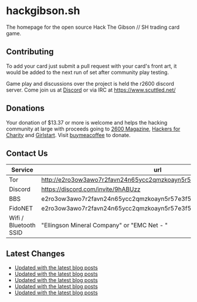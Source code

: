 # hackgibson.sh
The homepage for the open source Hack The Gibson // SH trading card game.


## Contributing

To add your card just submit a pull request with your card's front art, it would be added to the next run of set after community play testing.

Game play and discussions over the project is held the r2600 discord server. Come join us at [Discord](https://discord.com/invite/9hABUzz) or via IRC at https://www.scuttled.net/


## Donations

Your donation of $13.37 or more is welcome and helps the hacking community at large with proceeds going to [2600 Magazine](https://2600.com/), [Hackers for Charity](https://hackersforcharity.org) and [Girlstart](https://girlstart.org).  Visit [buymeacoffee](https://www.buymeacoffee.com/hackgibson.sh) to donate.


## Contact Us

Service | url
-|-
Tor | http://e2ro3ow3awo7r2favn24n65ycc2qmzkoayn5r57e3f56nvjwdcgg32ad.onion
Discord | https://discord.com/invite/9hABUzz
BBS | e2ro3ow3awo7r2favn24n65ycc2qmzkoayn5r57e3f56nvjwdcgg32ad.onion:23
FidoNET | e2ro3ow3awo7r2favn24n65ycc2qmzkoayn5r57e3f56nvjwdcgg32ad.onion:24554
Wifi / Bluetooth SSID | "Ellingson Mineral Company" or "EMC Net - <fidonet address>"

## Latest Changes
<!-- BLOG-POST-LIST:START -->
- [Updated with the latest blog posts](https://github.com/DFW2600/hackgibson.sh/commit/cc78811af59c25ac56f17e30df2e60d66160651a)
- [Updated with the latest blog posts](https://github.com/DFW2600/hackgibson.sh/commit/1e7d56e52a116f905de6b0acf48e2ec045589ce9)
- [Updated with the latest blog posts](https://github.com/DFW2600/hackgibson.sh/commit/2a9c59c304fbd881f3d1e1834f0c379c7291c14c)
- [Updated with the latest blog posts](https://github.com/DFW2600/hackgibson.sh/commit/b7221aff30df1c3123879c27f720dc6a6a6ba330)
- [Updated with the latest blog posts](https://github.com/DFW2600/hackgibson.sh/commit/121812e12bbbca2a87451683a5eebcac5c1cfc9f)
<!-- BLOG-POST-LIST:END -->
